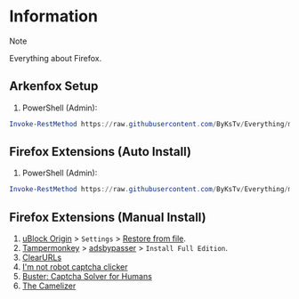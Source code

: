 # Information

> [!NOTE]
> Everything about Firefox.

## Arkenfox Setup

1. PowerShell (Admin):

```powershell
Invoke-RestMethod https://raw.githubusercontent.com/ByKsTv/Everything/main/Windows/Firefox/Arkenfox.ps1 | Invoke-Expression

```

## Firefox Extensions (Auto Install)

1. PowerShell (Admin):

```powershell
Invoke-RestMethod https://raw.githubusercontent.com/ByKsTv/Everything/main/Windows/Firefox/Extensions.ps1 | Invoke-Expression

```

## Firefox Extensions (Manual Install)

1. [uBlock Origin](https://addons.mozilla.org/en-US/firefox/addon/ublock-origin/) > `Settings` > [Restore from file](https://raw.githubusercontent.com/ByKsTv/Everything/main/Windows/uBlock_Origin/Backup.txt).
1. [Tampermonkey](https://addons.mozilla.org/en-US/firefox/addon/tampermonkey/) > [adsbypasser](https://adsbypasser.github.io/) > `Install Full Edition`.
1. [ClearURLs](https://addons.mozilla.org/en-US/firefox/addon/clearurls/)
1. [I'm not robot captcha clicker](https://addons.mozilla.org/en-US/firefox/addon/i-m-not-robot-captcha-clicker/)
1. [Buster: Captcha Solver for Humans](https://addons.mozilla.org/en-US/firefox/addon/buster-captcha-solver/)
1. [The Camelizer](https://addons.mozilla.org/en-US/firefox/addon/the-camelizer-price-history-ch/)
